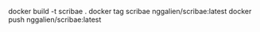 
docker build -t scribae .
docker tag scribae nggalien/scribae:latest
docker push nggalien/scribae:latest
